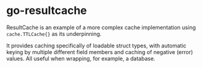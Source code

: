 # go-resultcache

ResultCache is an example of a more complex cache implementation using `cache.TTLCache{}` as its underpinning.

It provides caching specifically of loadable struct types, with automatic keying by multiple different field members and caching of negative (error) values. All useful when wrapping, for example, a database.